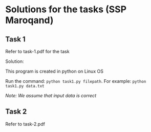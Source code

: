 # Solutions for the tasks (SSP Maroqand)

## Task 1

Refer to task-1.pdf for the task

Solution:

This program is created in python on Linux OS

Run the command: `python task1.py filepath`. For example: `python task1.py data.txt`

*Note: We assume that input data is correct*


## Task 2

Refer to task-2.pdf



